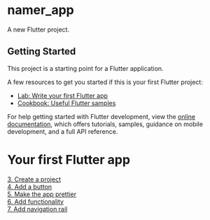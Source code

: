 # namer_app

A new Flutter project.

## Getting Started

This project is a starting point for a Flutter application.

A few resources to get you started if this is your first Flutter project:

- [Lab: Write your first Flutter app](https://docs.flutter.dev/get-started/codelab)
- [Cookbook: Useful Flutter samples](https://docs.flutter.dev/cookbook)

For help getting started with Flutter development, view the
[online documentation](https://docs.flutter.dev/), which offers tutorials,
samples, guidance on mobile development, and a full API reference.

# Your first Flutter app
[3. Create a project](https://codelabs.developers.google.com/codelabs/flutter-codelab-first#2)  
[4. Add a button](https://codelabs.developers.google.com/codelabs/flutter-codelab-first#3)  
[5. Make the app prettier](https://codelabs.developers.google.com/codelabs/flutter-codelab-first#4)  
[6. Add functionality](https://codelabs.developers.google.com/codelabs/flutter-codelab-first#5)  
[7. Add navigation rail](https://codelabs.developers.google.com/codelabs/flutter-codelab-first#6)  